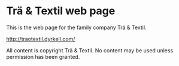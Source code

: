 # Trä & Textil web page

This is the web page for the family company Trä & Textil.

http://traotextil.dyrkell.com/

All content is copyright Trä & Textil. No content may be used unless permission has been granted.